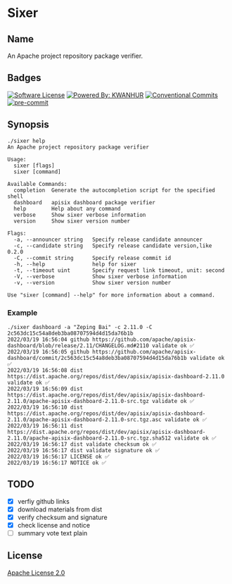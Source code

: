 <!--
  ~ Copyright 2022 kwanhur
  ~
  ~ Licensed under the Apache License, Version 2.0 (the "License");
  ~ you may not use this file except in compliance with the License.
  ~ You may obtain a copy of the License at
  ~
  ~ http://www.apache.org/licenses/LICENSE-2.0
  ~
  ~ Unless required by applicable law or agreed to in writing, software
  ~ distributed under the License is distributed on an "AS IS" BASIS,
  ~ WITHOUT WARRANTIES OR CONDITIONS OF ANY KIND, either express or implied.
  ~ See the License for the specific language governing permissions and
  ~ limitations under the License.
  ~
-->

# Sixer

## Name

An Apache project repository package verifier.

## Badges

[![Software License](https://img.shields.io/badge/license-Apache2.0-brightgreen.svg?style=for-the-badge)](LICENSE)
[![Powered By: KWANHUR](https://img.shields.io/badge/powered%20by-kwanhur-green.svg?style=for-the-badge)](https://github.com/kwanhur)
[![Conventional Commits](https://img.shields.io/badge/Conventional%20Commits-1.0.0-yellow.svg?style=for-the-badge)](https://conventionalcommits.org)
[![pre-commit](https://img.shields.io/badge/pre--commit-enabled-brightgreen?logo=pre-commit&logoColor=white)](https://github.com/pre-commit/pre-commit)

## Synopsis

```shell
./sixer help
An Apache project repository package verifier

Usage:
  sixer [flags]
  sixer [command]

Available Commands:
  completion  Generate the autocompletion script for the specified shell
  dashboard   apisix dashboard package verifier
  help        Help about any command
  verbose     Show sixer verbose information
  version     Show sixer version number

Flags:
  -a, --announcer string   Specify release candidate announcer
  -c, --candidate string   Specify release candidate version,like 0.2.0
  -C, --commit string      Specify release commit id
  -h, --help               help for sixer
  -t, --timeout uint       Specify request link timeout, unit: second
  -V, --verbose            Show sixer verbose information
  -v, --version            Show sixer version number

Use "sixer [command] --help" for more information about a command.
```

### Example

```shell
./sixer dashboard -a "Zeping Bai" -c 2.11.0 -C 2c563dc15c54a8deb3ba08707594d4d15da76b1b
2022/03/19 16:56:04 github https://github.com/apache/apisix-dashboard/blob/release/2.11/CHANGELOG.md#2110 validate ok ✅
2022/03/19 16:56:05 github https://github.com/apache/apisix-dashboard/commit/2c563dc15c54a8deb3ba08707594d4d15da76b1b validate ok ✅
2022/03/19 16:56:08 dist https://dist.apache.org/repos/dist/dev/apisix/apisix-dashboard-2.11.0 validate ok ✅
2022/03/19 16:56:09 dist https://dist.apache.org/repos/dist/dev/apisix/apisix-dashboard-2.11.0/apache-apisix-dashboard-2.11.0-src.tgz validate ok ✅
2022/03/19 16:56:10 dist https://dist.apache.org/repos/dist/dev/apisix/apisix-dashboard-2.11.0/apache-apisix-dashboard-2.11.0-src.tgz.asc validate ok ✅
2022/03/19 16:56:11 dist https://dist.apache.org/repos/dist/dev/apisix/apisix-dashboard-2.11.0/apache-apisix-dashboard-2.11.0-src.tgz.sha512 validate ok ✅
2022/03/19 16:56:17 dist validate checksum ok ✅
2022/03/19 16:56:17 dist validate signature ok ✅
2022/03/19 16:56:17 LICENSE ok ✅
2022/03/19 16:56:17 NOTICE ok ✅
```

## TODO

- [x] verfiy github links
- [x] download materials from dist
- [x] verify checksum and signature
- [x] check license and notice
- [ ] summary vote text plain

## License

[Apache License 2.0](LICENSE)
